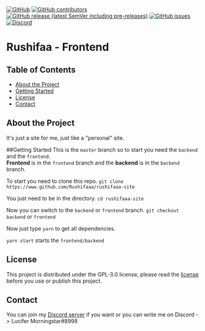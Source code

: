 [![GitHub](https://img.shields.io/github/license/Rushifaaa/rushifaaa-site?style=flat-square)](./LICENSE)
[![GitHub contributors](https://img.shields.io/github/contributors/Rushifaaa/rushifaaa-site?style=flat-square)](https://github.com/Rushifaaa/rushifaaa-site/graphs/contributors)
[![GitHub release (latest SemVer including pre-releases)](https://img.shields.io/github/v/release/Rushifaaa/rushifaaa-site?include_prereleases&sort=semver&style=flat-square)](https://github.com/Rushifaaa/rushifaaa-site/releases)
[![GitHub issues](https://img.shields.io/github/issues/Rushifaaa/rushifaaa-site?style=flat-square)](https://github.com/Rushifaaa/rushifaaa-site/issues)
[![Discord](https://img.shields.io/discord/508727953350328320?style=flat-square)](https://discord.gg/kFqWZtv)

<p align="center">
  <h1>Rushifaa - Frontend</h1>
</p>



## Table of Contents
- [About the Project](#about-the-project)
- [Getting Started](#getting-started)
- [License](#license)
- [Contact](#contact)


## About the Project
It's just a site for me, just like a "personal" site.


##Getting Started
This is the `master` branch so to start you need the `backend` and the `frontend`.  
**Frontend** is in the `frontend` branch and the **backend** is in the `backend` branch. 

To start you need to clone this repo. 
`git clone https://www.github.com/Rushifaaa/rushifaaa-site` 
 
You just need to be in the directory. 
`cd rushifaaa-site` 

Now you can switch to the `backend` or `frontend` branch. 
`git checkout backend` or `frontend` 

Now just type `yarn` to get all dependencies.

`yarn start` starts the `frontend/backend`


## License
This project is distributed under the GPL-3.0 license, please read the [license](./LICENSE) before you use or publish this project. 


## Contact
You can join my [Discord server](https://discord.gg/kFqWZtv) if you want or you can write me on Discord -> Lucifer Morningstar#8998